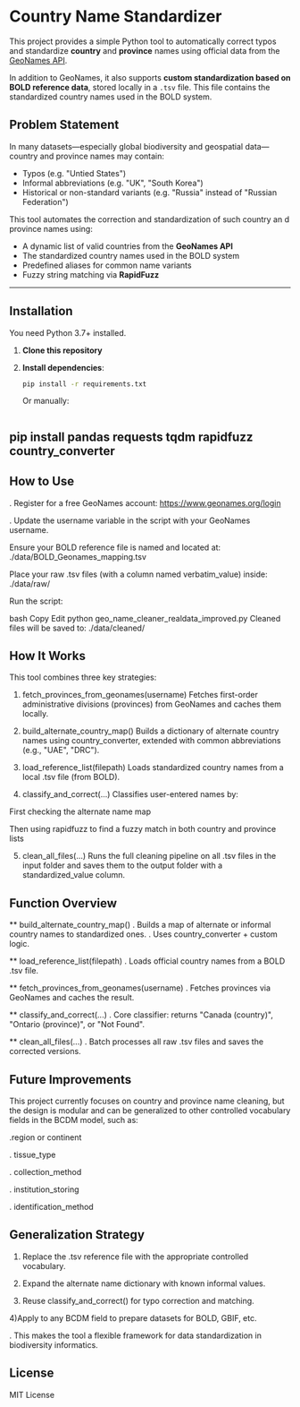 
# Country Name Standardizer

This project provides a simple Python tool to automatically correct typos and standardize **country** and **province** names using official data from the [GeoNames API](https://www.geonames.org/).

In addition to GeoNames, it also supports **custom standardization based on BOLD reference data**, stored locally in a `.tsv` file. This file contains the standardized country names used in the BOLD system.

## Problem Statement

In many datasets—especially global biodiversity and geospatial data—country and province names may contain:
- Typos (e.g. "Untied States")
- Informal abbreviations (e.g. "UK", "South Korea")
- Historical or non-standard variants (e.g. "Russia" instead of "Russian Federation")

This tool automates the correction and standardization of such country an d province names using:
- A dynamic list of valid countries from the **GeoNames API**
- The standardized country names used in the BOLD system
- Predefined aliases for common name variants
- Fuzzy string matching via **RapidFuzz**

---
## Installation

You need Python 3.7+ installed.

1. **Clone this repository**

2. **Install dependencies**:
   ```bash
   pip install -r requirements.txt
   ```

   Or manually:
   ```bash
  pip install pandas requests tqdm rapidfuzz country_converter
  ---

## How to Use

. Register for a free GeoNames account:
  https://www.geonames.org/login

. Update the username variable in the script with your GeoNames username.

Ensure your BOLD reference file is named and located at:
./data/BOLD_Geonames_mapping.tsv

Place your raw .tsv files (with a column named verbatim_value) inside:
./data/raw/

Run the script:

bash
Copy
Edit
python geo_name_cleaner_realdata_improved.py
Cleaned files will be saved to:
./data/cleaned/

## How It Works

This tool combines three key strategies:

1. fetch_provinces_from_geonames(username)
Fetches first-order administrative divisions (provinces) from GeoNames and caches them locally.

2. build_alternate_country_map()
Builds a dictionary of alternate country names using country_converter, extended with common abbreviations (e.g., "UAE", "DRC").

3. load_reference_list(filepath)
Loads standardized country names from a local .tsv file (from BOLD).

4. classify_and_correct(...)
Classifies user-entered names by:

First checking the alternate name map

Then using rapidfuzz to find a fuzzy match in both country and province lists

5. clean_all_files(...)
Runs the full cleaning pipeline on all .tsv files in the input folder and saves them to the output folder with a standardized_value column.

## Function Overview

** build_alternate_country_map()
  . Builds a map of alternate or informal country names to standardized ones. 
  . Uses country_converter + custom logic.

** load_reference_list(filepath)
. Loads official country names from a BOLD .tsv file.

** fetch_provinces_from_geonames(username)
. Fetches provinces via GeoNames and caches the result.

** classify_and_correct(...)
. Core classifier: returns "Canada (country)", "Ontario (province)", or "Not Found".

** clean_all_files(...)
. Batch processes all raw .tsv files and saves the corrected versions.



## Future Improvements

This project currently focuses on country and province name cleaning, but the design is modular and can be generalized to other controlled vocabulary fields in the BCDM model, such as:

.region or continent

. tissue_type

. collection_method

. institution_storing

. identification_method

## Generalization Strategy

1) Replace the .tsv reference file with the appropriate controlled vocabulary.

2) Expand the alternate name dictionary with known informal values.

3) Reuse classify_and_correct() for typo correction and matching.

4)Apply to any BCDM field to prepare datasets for BOLD, GBIF, etc.

. This makes the tool a flexible framework for data standardization in biodiversity informatics.


## License

MIT License
